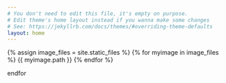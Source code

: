 ```yaml
---
# You don't need to edit this file, it's empty on purpose.
# Edit theme's home layout instead if you wanna make some changes
# See: https://jekyllrb.com/docs/themes/#overriding-theme-defaults
layout: home
---
```

{% assign image_files = site.static_files %}
{% for myimage in image_files %}
    {{ myimage.path }}
{% endfor %}

endfor